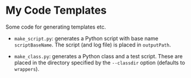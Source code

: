 # My Code Templates
Some code for generating templates etc.

* `make_script.py`: generates a Python script with base name `scriptBaseName`.
The script (and log file) is placed in `outputPath`.

* `make_class.py`: generates a Python class and a test script.
These are placed in the directory specified by the `--classdir` option
(defaults to `wrappers`). 

